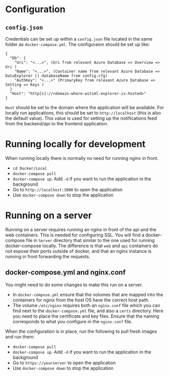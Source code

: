 # Configuration

## `config.json`
Credentials can be set up within a `config.json` file located in the same folder as `docker-compose.yml`.
The configuraion should be set up like:
```
{
  "Db": {
    "Uri": "<...>", (Uri from relevant Azure Database => Overview => Uri )
    "Name": "<...>", (Container name from relevant Azure Database => DataExplorer || databaseName from config.cfg)
    "AuthKey": "<...>" (PrimaryKey from relevant Azure Database => Setting => Keys )
  }
  "Host": "http[s]://<domain-where-witsml-explorer-is-hosted>"
}
```

`Host` should be set to the domain where the application will be available. For locally run applications, this should be set to `http://localhost` (this is also the default value).
This value is used for setting up the notifications feed from the backend/api to the frontend application. 

# Running locally for development

When running locally there is normally no need for running nginx in front.
* `cd Docker/Local`
* `docker-compose pull`
* `docker-compose up`. Add `-d` if you want to run the application in the background
* Go to `http://localhost:3000` to open the application
* Use `docker-compose down` to stop the application

# Running on a server

Running on a server requires running an nginx in front of the api and the web containers. This is needed for configuring SSL.
You will find a docker-compose file in `Server` directory that similar to the one used for running docker-compose locally. 
The difference is that `web` and `api` containers do not expose their ports outside of docker, and that an nginx instance is running in front forwarding the requests.

## docker-compose.yml and nginx.conf
You might need to do some changes to make this run on a server.
* In `docker-compose.yml` ensure that the volumes that are mapped into the containers for nginx from the host OS have the correct host path.
* The volume `/etc/nginx` requires both an `nginx.conf` file which you can find next to the `docker-compose.yml` file, and also a `certs` directory. Here you need to place the certificate and key files. Ensure that the naming corresponds to what you configure in the `nginx.conf` file.

When the configuration is in place, run the following to pull fresh images and run them:
* `docker-compose pull`
* `docker-compose up`. Add `-d` if you want to run the application in the background
* Go to `https://yourserver` to open the application
* Use `docker-compose down` to stop the application
